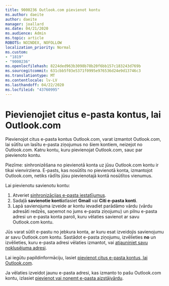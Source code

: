 ```yaml
---
title: 9000236 Outlook.com pievienot kontu
ms.author: daeite
author: daeite
manager: joallard
ms.date: 04/21/2020
ms.audience: Admin
ms.topic: article
ROBOTS: NOINDEX, NOFOLLOW
localization_priority: Normal
ms.custom:
- "1819"
- "9000236"
ms.openlocfilehash: 8224ded963b3098b78b20f6bb157c183243d769b
ms.sourcegitcommit: 631cbb5f03e5371f0995e976536d24e9d13746c3
ms.translationtype: MT
ms.contentlocale: lv-LV
ms.lasthandoff: 04/22/2020
ms.locfileid: "43760995"
---
```

# <a name="add-your-other-email-accounts-to-outlookcom"></a>Pievienojiet citus e-pasta kontus, lai Outlook.com

Pievienojot citus e-pasta kontus Outlook.com, varat izmantot Outlook.com, lai sūtītu un lasītu e-pasta ziņojumus no šiem kontiem, neizejot no Outlook.com. Katru kontu, kuru pievienojat Outlook.com, sauc par pievienoto kontu.

Piezīme: sinhronizēšana no pievienotā konta uz jūsu Outlook.com kontu ir tikai vienvirziena. E-pasts, kas nosūtīts no pievienotā konta, izmantojot Outlook.com, netiks rādīts jūsu pievienotajā kontā nosūtītos vienumus.

Lai pievienotu savienotu kontu:

1. Atveriet [sinhronizācijas e-pasta iestatījumus](https://go.microsoft.com/fwlink/?linkid=875264).
2. Sadaļā **savienotie konti**atlasiet **Gmail** vai **Citi e-pasta konti**.
3. Lapā savienojuma izveide ar kontu ievadiet parādāmo vārdu (vārdu adresāti redzēs, saņemot no jums e-pasta ziņojumu) un pilnu e-pasta adresi un e-pasta konta paroli, kuru vēlaties savienot ar savu Outlook.com kontu.

Jūs varat sūtīt e-pastu no jebkura konta, ar kuru esat izveidojis savienojumu ar savu Outlook.com kontu. Sastādot e-pasta ziņojumu, izvēlieties **no** un izvēlieties, kuru e-pasta adresi vēlaties izmantot, vai [atjauniniet savu noklusējuma adresi](https://go.microsoft.com/fwlink/?linkid=875264).

Lai iegūtu papildinformāciju, lasiet [pievienot citus e-pasta kontus, lai Outlook.com](https://support.office.com/article/c5224df4-5885-4e79-91ba-523aa743f0ba?wt.mc_id=Office_Outlook_com_Alchemy).

Ja vēlaties izveidot jaunu e-pasta adresi, kas izmanto to pašu Outlook.com kontu, izlasiet [pievienot vai noņemt e-pasta aizstājvārdu](https://support.office.com/article/459b1989-356d-40fa-a689-8f285b13f1f2?wt.mc_id=Office_Outlook_com_Alchemy).